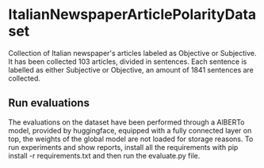 # ItalianNewspaperArticlePolarityDataset
Collection of Italian newspaper's articles labeled as Objective or Subjective.
It has been collected 103 articles, divided in sentences. 
Each sentence is labelled as either Subjective or Objective, an amount of 1841 sentences are collected.
## Run evaluations 
The evaluations on the dataset have been performed through a AlBERTo model, provided by huggingface, equipped with a fully connected layer on top, the weights of the global model are not loaded for storage reasons.
To run experiments and show reports, install all the requirements with pip install -r requirements.txt and then run the evaluate.py file.


